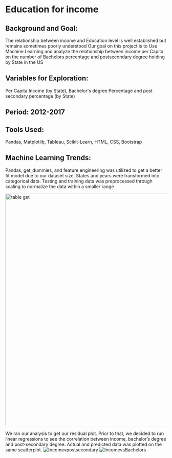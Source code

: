 # Education for income

## Background and Goal:
The relationship between income and Education level is well established but remains sometimes poorly understood
Our goal on this project is to Use Machine Learning and analyze the relationship between income per Capita on the number of  Bachelors percentage and postsecondary degree holding by State in the US

## Variables for Exploration: 
Per Capita Income (by State), Bachelor's degree Percentage and post secondary percentage (by State)

## Period: 2012-2017

## Tools Used:
Pandas, Matplotlib, Tableau, Scikit-Learn, HTML, CSS, Bootstrap

## Machine Learning Trends:

Pandas, get_dummies, and feature engineering was utilized to get a better fit model due to our dataset size. States and years were transformed into categorical data. Testing and training data was preprocessed through scaling to normalize the data within a smaller range

<img width="728" alt="table get" src="https://user-images.githubusercontent.com/100292828/187718726-ebd4a5d4-d0d8-4422-b042-44b0adf9faaf.png">

We ran our analysis to get our residual plot. Prior to that, we decided to run linear regressions to see the correlation between income, bachelor’s degree and post-secondary degree. Actual and predicted data was plotted on the same scatterplot.
![Incomevpostsecondary](https://user-images.githubusercontent.com/100292828/187719051-4c6401c7-ef38-469c-9136-0facc462850e.png) ![IncomevsBachelors](https://user-images.githubusercontent.com/100292828/187719306-83a33e31-6f54-4b15-a332-20ac0ba660ba.png)



